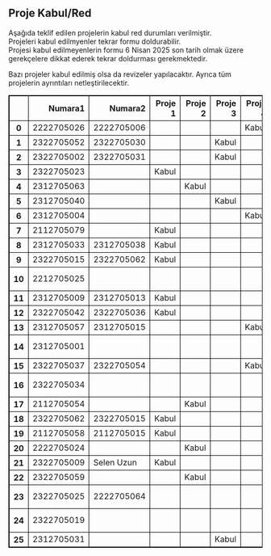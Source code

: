 
## Proje Kabul/Red

Aşağıda teklif edilen projelerin kabul red durumları verilmiştir.   
Projeleri kabul edilmyenler tekrar formu doldurabilir.   
Projesi kabul edilmeyenlerin formu 6 Nisan 2025 son tarih olmak üzere gerekçelere dikkat ederek tekrar doldurması gerekmektedir.

Bazı projeler kabul edilmiş olsa da revizeler yapılacaktır. Ayrıca tüm projelerin ayrıntıları netleştirilecektir.

<style>
table, th, td {
  border: 1px solid black;
  border-collapse: collapse;
}
</style>

<table border="1" class="dataframe">
  <thead>
    <tr style="text-align: right;">
      <th></th>
      <th>Numara1</th>
      <th>Numara2</th>
      <th>Proje 1</th>
      <th>Proje 2</th>
      <th>Proje 3</th>
      <th>Proje 4</th>
      <th>Proje 5</th>
      <th>Proje 6</th>
      <th>Gerekçe</th>
    </tr>
  </thead>
  <tbody>
    <tr>
      <th>0</th>
      <td>2222705026</td>
      <td>2222705006</td>
      <td></td>
      <td></td>
      <td></td>
      <td>Kabul</td>
      <td></td>
      <td></td>
      <td></td>
    </tr>
    <tr>
      <th>1</th>
      <td>2322705052</td>
      <td>2322705030</td>
      <td></td>
      <td></td>
      <td>Kabul</td>
      <td></td>
      <td></td>
      <td></td>
      <td></td>
    </tr>
    <tr>
      <th>2</th>
      <td>2322705002</td>
      <td>2322705031</td>
      <td></td>
      <td></td>
      <td>Kabul</td>
      <td></td>
      <td></td>
      <td></td>
      <td></td>
    </tr>
    <tr>
      <th>3</th>
      <td>2322705023</td>
      <td></td>
      <td>Kabul</td>
      <td></td>
      <td></td>
      <td></td>
      <td></td>
      <td></td>
      <td></td>
    </tr>
    <tr>
      <th>4</th>
      <td>2312705063</td>
      <td></td>
      <td></td>
      <td>Kabul</td>
      <td></td>
      <td></td>
      <td></td>
      <td></td>
      <td></td>
    </tr>
    <tr>
      <th>5</th>
      <td>2312705040</td>
      <td></td>
      <td></td>
      <td></td>
      <td>Kabul</td>
      <td></td>
      <td></td>
      <td></td>
      <td></td>
    </tr>
    <tr>
      <th>6</th>
      <td>2312705004</td>
      <td></td>
      <td></td>
      <td></td>
      <td></td>
      <td>Kabul</td>
      <td></td>
      <td></td>
      <td></td>
    </tr>
    <tr>
      <th>7</th>
      <td>2112705079</td>
      <td></td>
      <td>Kabul</td>
      <td></td>
      <td></td>
      <td></td>
      <td></td>
      <td></td>
      <td></td>
    </tr>
    <tr>
      <th>8</th>
      <td>2312705033</td>
      <td>2312705038</td>
      <td>Kabul</td>
      <td></td>
      <td></td>
      <td></td>
      <td></td>
      <td></td>
      <td></td>
    </tr>
    <tr>
      <th>9</th>
      <td>2322705015</td>
      <td>2322705062</td>
      <td>Kabul</td>
      <td></td>
      <td></td>
      <td></td>
      <td></td>
      <td></td>
      <td></td>
    </tr>
    <tr>
      <th>10</th>
      <td>2212705025</td>
      <td></td>
      <td></td>
      <td></td>
      <td></td>
      <td></td>
      <td></td>
      <td></td>
      <td>Veri setleri ugyun değil</td>
    </tr>
    <tr>
      <th>11</th>
      <td>2312705009</td>
      <td>2312705013</td>
      <td>Kabul</td>
      <td></td>
      <td></td>
      <td></td>
      <td></td>
      <td></td>
      <td></td>
    </tr>
    <tr>
      <th>12</th>
      <td>2322705042</td>
      <td>2322705036</td>
      <td>Kabul</td>
      <td></td>
      <td></td>
      <td></td>
      <td></td>
      <td></td>
      <td></td>
    </tr>
    <tr>
      <th>13</th>
      <td>2312705057</td>
      <td>2312705015</td>
      <td></td>
      <td></td>
      <td></td>
      <td>Kabul</td>
      <td></td>
      <td></td>
      <td></td>
    </tr>
    <tr>
      <th>14</th>
      <td>2312705001</td>
      <td></td>
      <td></td>
      <td></td>
      <td></td>
      <td></td>
      <td></td>
      <td></td>
      <td>Veri Seti belirtilmemiş.</td>
    </tr>
    <tr>
      <th>15</th>
      <td>2322705037</td>
      <td>2322705054</td>
      <td></td>
      <td></td>
      <td></td>
      <td>Kabul</td>
      <td></td>
      <td></td>
      <td></td>
    </tr>
    <tr>
      <th>16</th>
      <td>2322705034</td>
      <td></td>
      <td></td>
      <td></td>
      <td></td>
      <td></td>
      <td></td>
      <td></td>
      <td>Veri Seti belirtilmemiş.</td>
    </tr>
    <tr>
      <th>17</th>
      <td>2112705054</td>
      <td></td>
      <td></td>
      <td>Kabul</td>
      <td></td>
      <td></td>
      <td></td>
      <td></td>
      <td></td>
    </tr>
    <tr>
      <th>18</th>
      <td>2322705062</td>
      <td>2322705015</td>
      <td>Kabul</td>
      <td></td>
      <td></td>
      <td></td>
      <td></td>
      <td></td>
      <td></td>
    </tr>
    <tr>
      <th>19</th>
      <td>2112705058</td>
      <td>2112705015</td>
      <td>Kabul</td>
      <td></td>
      <td></td>
      <td></td>
      <td></td>
      <td></td>
      <td></td>
    </tr>
    <tr>
      <th>20</th>
      <td>2222705024</td>
      <td></td>
      <td></td>
      <td>Kabul</td>
      <td></td>
      <td></td>
      <td></td>
      <td></td>
      <td></td>
    </tr>
    <tr>
      <th>21</th>
      <td>2322705009</td>
      <td>Selen Uzun</td>
      <td>Kabul</td>
      <td></td>
      <td></td>
      <td></td>
      <td></td>
      <td></td>
      <td></td>
    </tr>
    <tr>
      <th>22</th>
      <td>2322705059</td>
      <td></td>
      <td></td>
      <td>Kabul</td>
      <td></td>
      <td></td>
      <td></td>
      <td></td>
      <td></td>
    </tr>
    <tr>
      <th>23</th>
      <td>2322705025</td>
      <td>2222705064</td>
      <td></td>
      <td></td>
      <td></td>
      <td></td>
      <td></td>
      <td></td>
      <td>Veri Seti belirtilmemiş.</td>
    </tr>
    <tr>
      <th>24</th>
      <td>2322705019</td>
      <td></td>
      <td></td>
      <td></td>
      <td></td>
      <td></td>
      <td></td>
      <td></td>
      <td>Projeler açıklanmamış.</td>
    </tr>
    <tr>
      <th>25</th>
      <td>2312705031</td>
      <td></td>
      <td></td>
      <td></td>
      <td>Kabul</td>
      <td></td>
      <td></td>
      <td></td>
      <td></td>
    </tr>
  </tbody>
</table>
